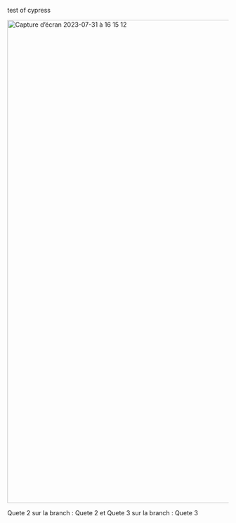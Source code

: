 test of cypress

<img width="1101" alt="Capture d’écran 2023-07-31 à 16 15 12" src="https://github.com/nathanjouannon/testCypress/assets/82818708/d2fc3ddd-48ba-4d53-834a-475ad98b8e37">

Quete 2 sur la branch : Quete 2
et 
Quete 3 sur la branch : Quete 3
